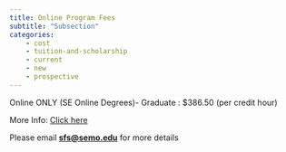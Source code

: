 ```yaml
---
title: Online Program Fees
subtitle: "Subsection"
categories:
    - cost
    - tuition-and-scholarship
    - current
    - new
    - prospective
---
```

 Online ONLY (SE Online Degrees)- Graduate : $386.50 (per credit hour)

More Info: [Click here](https://semo.edu/student-support/financial-services/cost/index.html)

Please email **sfs@semo.edu** for more details
